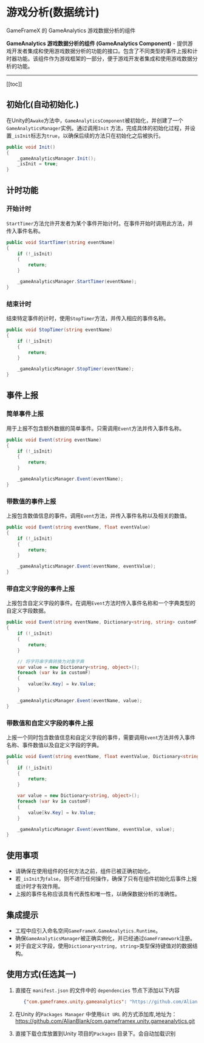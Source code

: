 # 游戏分析(数据统计)

GameFrameX 的 GameAnalytics 游戏数据分析的组件

**GameAnalytics 游戏数据分析的组件 (GameAnalytics Component)** -
提供游戏开发者集成和使用游戏数据分析的功能的接口。包含了不同类型的事件上报和计时器功能。该组件作为游戏框架的一部分，便于游戏开发者集成和使用游戏数据分析的功能。

---
[[toc]]

## 初始化(自动初始化.)

在Unity的`Awake`方法中，`GameAnalyticsComponent`被初始化，并创建了一个`GameAnalyticsManager`实例。通过调用`Init`
方法，完成具体的初始化过程，并设置`_isInit`标志为`true`，以确保后续的方法只在初始化之后被执行。

```csharp
public void Init()
{
    _gameAnalyticsManager.Init();
    _isInit = true;
}
```

## 计时功能

### 开始计时

`StartTimer`方法允许开发者为某个事件开始计时。在事件开始时调用此方法，并传入事件名称。

```csharp
public void StartTimer(string eventName)
{
    if (!_isInit)
    {
        return;
    }

    _gameAnalyticsManager.StartTimer(eventName);
}
```

### 结束计时

结束特定事件的计时，使用`StopTimer`方法，并传入相应的事件名称。

```csharp
public void StopTimer(string eventName)
{
    if (!_isInit)
    {
        return;
    }

    _gameAnalyticsManager.StopTimer(eventName);
}
```

## 事件上报

### 简单事件上报

用于上报不包含额外数据的简单事件。只需调用`Event`方法并传入事件名称。

```csharp
public void Event(string eventName)
{
    if (!_isInit)
    {
        return;
    }

    _gameAnalyticsManager.Event(eventName);
}
```

### 带数值的事件上报

上报包含数值信息的事件。调用`Event`方法，并传入事件名称以及相关的数值。

```csharp
public void Event(string eventName, float eventValue)
{
    if (!_isInit)
    {
        return;
    }

    _gameAnalyticsManager.Event(eventName, eventValue);
}
```

### 带自定义字段的事件上报

上报包含自定义字段的事件。在调用`Event`方法时传入事件名称和一个字典类型的自定义字段数据。

```csharp
public void Event(string eventName, Dictionary<string, string> customF)
{
    if (!_isInit)
    {
        return;
    }

    // 将字符串字典转换为对象字典
    var value = new Dictionary<string, object>();
    foreach (var kv in customF)
    {
        value[kv.Key] = kv.Value;
    }

    _gameAnalyticsManager.Event(eventName, value);
}
```

### 带数值和自定义字段的事件上报

上报一个同时包含数值信息和自定义字段的事件，需要调用`Event`方法并传入事件名称、事件数值以及自定义字段的字典。

```csharp
public void Event(string eventName, float eventValue, Dictionary<string, string> customF)
{
    if (!_isInit)
    {
        return;
    }

    var value = new Dictionary<string, object>();
    foreach (var kv in customF)
    {
        value[kv.Key] = kv.Value;
    }

    _gameAnalyticsManager.Event(eventName, eventValue, value);
}
```

## 使用事项

- 请确保在使用组件的任何方法之前，组件已被正确初始化。
- 若`_isInit`为`false`，则不进行任何操作，确保了只有在组件初始化后事件上报或计时才有效作用。
- 上报的事件名称应该具有代表性和唯一性，以确保数据分析的准确性。

## 集成提示

- 工程中应引入命名空间`GameFrameX.GameAnalytics.Runtime`。
- 确保`GameAnalyticsManager`被正确实例化，并已经通过`GameFramework`注册。
- 对于自定义字段，使用`Dictionary<string, string>`类型保持键值对的数据结构。

## 使用方式(任选其一)

1. 直接在 `manifest.json` 的文件中的 `dependencies` 节点下添加以下内容
   ```json
      {"com.gameframex.unity.gameanalytics": "https://github.com/AlianBlank/com.gameframex.unity.gameanalytics.git"}
    ```
2. 在Unity 的`Packages Manager` 中使用`Git URL`
   的方式添加库,地址为：https://github.com/AlianBlank/com.gameframex.unity.gameanalytics.git

3. 直接下载仓库放置到Unity 项目的`Packages` 目录下。会自动加载识别
